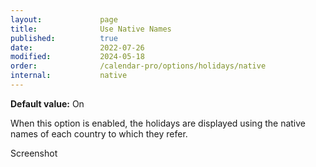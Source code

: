 ```yaml
---
layout:             page
title:              Use Native Names
published:          true
date:               2022-07-26
modified:           2024-05-18
order:              /calendar-pro/options/holidays/native
internal:           native
---
```

**Default value:** On

When this option is enabled, the holidays are displayed using the native names of each country to which they refer.

<todo>Screenshot</todo>